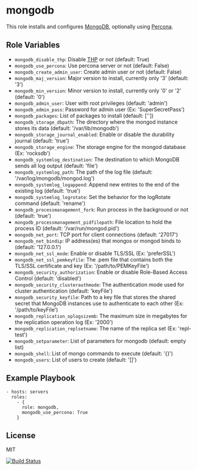 mongodb
=======

This role installs and configures [MongoDB](https://www.mongodb.com/), optionally using [Percona](https://www.percona.com/software/mongo-database/percona-server-for-mongodb).

Role Variables
--------------

- `mongodb_disable_thp`: Disable [THP](https://docs.mongodb.com/manual/tutorial/transparent-huge-pages/) or not (default: True)
- `mongodb_use_percona`: Use percona server or not (default: False)
- `mongodb_create_admin_user`: Create admin user or not (default: False)
- `mongodb_maj_version`: Major version to install, currently only '3' (default: '3')
- `mongodb_min_version`: Minor version to install, currently only '0' or '2' (default: '0')
- `mongodb_admin_user`: User with root privileges (default: 'admin')
- `mongodb_admin_pass`: Password for admin user (Ex: 'SuperSecretPass')
- `mongodb_packages`: List of packages to install (default: [''])
- `mongodb_storage_dbpath`: The directory where the mongod instance stores its data (default: '/var/lib/mongodb')
- `mongodb_storage_journal_enabled`: Enable or disable the durability journal (default: 'true')
- `mongodb_storage_engine`: The storage engine for the mongod database (Ex: 'rocksdb')
- `mongodb_systemlog_destination`: The destination to which MongoDB sends all log output (default: 'file')
- `mongodb_systemlog_path`: The path of the log file (default: '/var/log/mongodb/mongod.log')
- `mongodb_systemlog_logappend`: Append new entries to the end of the existing log (default: 'true')
- `mongodb_systemlog_logrotate`: Set the behavior for the logRotate command (default: 'rename')
- `mongodb_processmanagement_fork`: Run process in the background or not (default: 'true')
- `mongodb_processmanagement_pidfilepath`: File location to hold the process ID (default: '/var/run/mongod.pid')
- `mongodb_net_port`: TCP port for client connections (default: '27017')
- `mongodb_net_bindip`: IP address(es) that mongos or mongod binds to (default: '127.0.0.1')
- `mongodb_net_ssl_mode`: Enable or disable TLS/SSL (Ex: 'preferSSL')
- `mongodb_net_ssl_pemkeyfile`: The .pem file that contains both the TLS/SSL certificate and key (Ex: '/path/to/PEMKeyFile')
- `mongodb_security_authorization`: Enable or disable Role-Based Access Control (default: 'disabled')
- `mongodb_security_clusterauthmode`: The authentication mode used for cluster authentication (default: 'keyFile')
- `mongodb_security_keyfile`: Path to a key file that stores the shared secret that MongoDB instances use to authenticate to each other (Ex: '/path/to/keyFile')
- `mongodb_replication_oplogsizemb`: The maximum size in megabytes for the replication operation log (Ex: '2000')
- `mongodb_replication_replsetname`: The name of the replica set (Ex: 'repl-test')
- `mongodb_setparameter`: List of parameters for mongodb (default: empty list)
- `mongodb_shell`: List of mongo commands to execute (default: '{}')
- `mongodb_users`: List of users to create (default: '[]')

Example Playbook
----------------

    - hosts: servers
      roles:
        - {
          role: mongodb,
          mongodb_use_percona: True
        }

License
-------

MIT

[![Build Status](https://travis-ci.org/dpujadas/ansible-role-mongodb.svg?branch=master)](https://travis-ci.org/dpujadas/ansible-role-mongodb)
